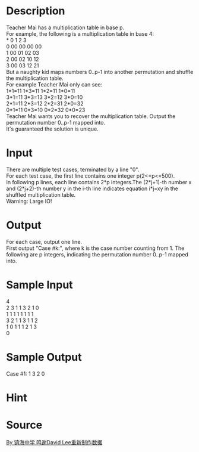 
# Description

<div class="content"><div>Teacher Mai has a multiplication table in base p.</div>
<div></div>
<div>For example, the following is a multiplication table in base 4:</div>
<div></div>
<div></div>
<div>* 0 1 2 3</div>
<div>0 00 00 00 00</div>
<div>1 00 01 02 03</div>
<div>2 00 02 10 12</div>
<div>3 00 03 12 21</div>
<div></div>
<div></div>
<div>But a naughty kid maps numbers 0..p-1 into another permutation and shuffle the multiplication table.</div>
<div></div>
<div>For example Teacher Mai only can see:</div>
<div></div>
<div></div>
<div>1*1=11 1*3=11 1*2=11 1*0=11</div>
<div>3*1=11 3*3=13 3*2=12 3*0=10</div>
<div>2*1=11 2*3=12 2*2=31 2*0=32</div>
<div>0*1=11 0*3=10 0*2=32 0*0=23</div>
<div></div>
<div></div>
<div>Teacher Mai wants you to recover the multiplication table. Output the permutation number 0..p-1 mapped into.</div>
<div></div>
<div>It&#39;s guaranteed the solution is unique.</div>
<p></p></div>

# Input

<div class="content"><div>There are multiple test cases, terminated by a line &#34;0&#34;.</div>
<div></div>
<div>For each test case, the first line contains one integer p(2&lt;=p&lt;=500).</div>
<div></div>
<div>In following p lines, each line contains 2*p integers.The (2*j+1)-th number x and (2*j+2)-th number y in the i-th line indicates equation i*j=xy in the shuffled multiplication table.</div>
<div></div>
<div>Warning: Large IO!</div>
<p></p></div>

# Output

<div class="content"><div>For each case, output one line.</div>
<div>
<div></div>
<div>First output &#34;Case #k:&#34;, where k is the case number counting from 1. The following are p integers, indicating the permutation number 0..p-1 mapped into.</div>
</div>
<p></p></div>

# Sample Input

<div class="content"><span class="sampledata">4<br/>
2 3 1 1 3 2 1 0<br/>
1 1 1 1 1 1 1 1<br/>
3 2 1 1 3 1 1 2<br/>
1 0 1 1 1 2 1 3<br/>
0</span></div>

# Sample Output

<div class="content"><span class="sampledata">Case #1: 1 3 2 0<br/>
</span></div>

# Hint

<div class="content"><p></p></div>

# Source

<div class="content"><p><a href="problemset.php?search=By 镇海中学 鸣谢David Lee重新制作数据">By 镇海中学 鸣谢David Lee重新制作数据</a></p></div>

